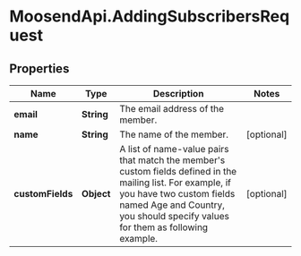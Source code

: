 # MoosendApi.AddingSubscribersRequest

## Properties
Name | Type | Description | Notes
------------ | ------------- | ------------- | -------------
**email** | **String** | The email address of the member. | 
**name** | **String** | The name of the member. | [optional] 
**customFields** | **Object** | A list of name-value pairs that match the member&#39;s custom fields defined in the mailing list.  For example, if you have two custom fields named Age and Country, you should specify values for them as following example. | [optional] 


